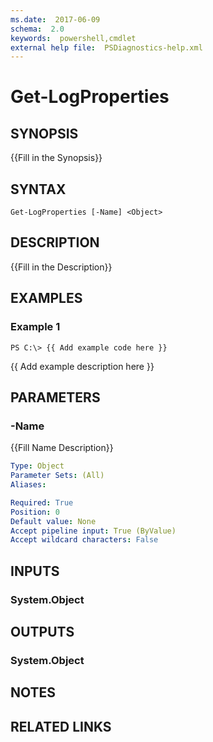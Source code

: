 ```yaml
---
ms.date:  2017-06-09
schema:  2.0
keywords:  powershell,cmdlet
external help file:  PSDiagnostics-help.xml
---
```


# Get-LogProperties

## SYNOPSIS
{{Fill in the Synopsis}}

## SYNTAX

```
Get-LogProperties [-Name] <Object>
```

## DESCRIPTION
{{Fill in the Description}}

## EXAMPLES

### Example 1
```
PS C:\> {{ Add example code here }}
```

{{ Add example description here }}

## PARAMETERS

### -Name
{{Fill Name Description}}

```yaml
Type: Object
Parameter Sets: (All)
Aliases: 

Required: True
Position: 0
Default value: None
Accept pipeline input: True (ByValue)
Accept wildcard characters: False
```

## INPUTS

### System.Object


## OUTPUTS

### System.Object

## NOTES

## RELATED LINKS

